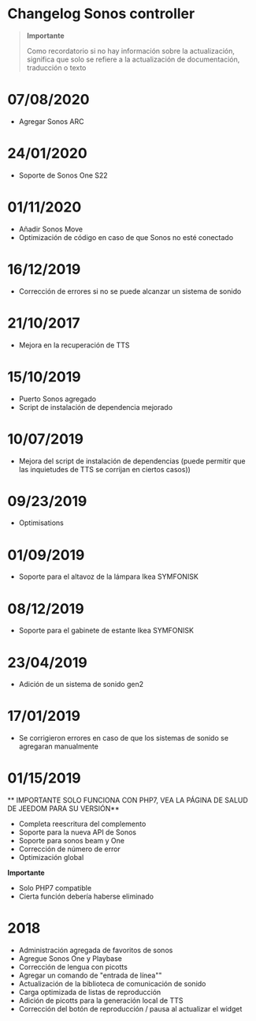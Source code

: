 # Changelog Sonos controller

>**Importante**
>
>Como recordatorio si no hay información sobre la actualización, significa que solo se refiere a la actualización de documentación, traducción o texto

# 07/08/2020

- Agregar Sonos ARC

# 24/01/2020

- Soporte de Sonos One S22

# 01/11/2020

- Añadir Sonos Move
- Optimización de código en caso de que Sonos no esté conectado

# 16/12/2019

- Corrección de errores si no se puede alcanzar un sistema de sonido

# 21/10/2017

- Mejora en la recuperación de TTS

# 15/10/2019

- Puerto Sonos agregado
- Script de instalación de dependencia mejorado

# 10/07/2019

- Mejora del script de instalación de dependencias (puede permitir que las inquietudes de TTS se corrijan en ciertos casos))

# 09/23/2019

- Optimisations

# 01/09/2019

- Soporte para el altavoz de la lámpara Ikea SYMFONISK

# 08/12/2019

- Soporte para el gabinete de estante Ikea SYMFONISK

# 23/04/2019

- Adición de un sistema de sonido gen2

# 17/01/2019

- Se corrigieron errores en caso de que los sistemas de sonido se agregaran manualmente

# 01/15/2019

** IMPORTANTE SOLO FUNCIONA CON PHP7, VEA LA PÁGINA DE SALUD DE JEEDOM PARA SU VERSIÓN**

- Completa reescritura del complemento
- Soporte para la nueva API de Sonos
- Soporte para sonos beam y One
- Corrección de número de error
- Optimización global

**Importante**
- Solo PHP7 compatible
- Cierta función debería haberse eliminado


# 2018

- 	Administración agregada de favoritos de sonos
-   Agregue Sonos One y Playbase
-   Corrección de lengua con picotts
-   Agregar un comando de "entrada de línea""
-   Actualización de la biblioteca de comunicación de sonido
-   Carga optimizada de listas de reproducción
-   Adición de picotts para la generación local de TTS
-   Corrección del botón de reproducción / pausa al actualizar el widget
